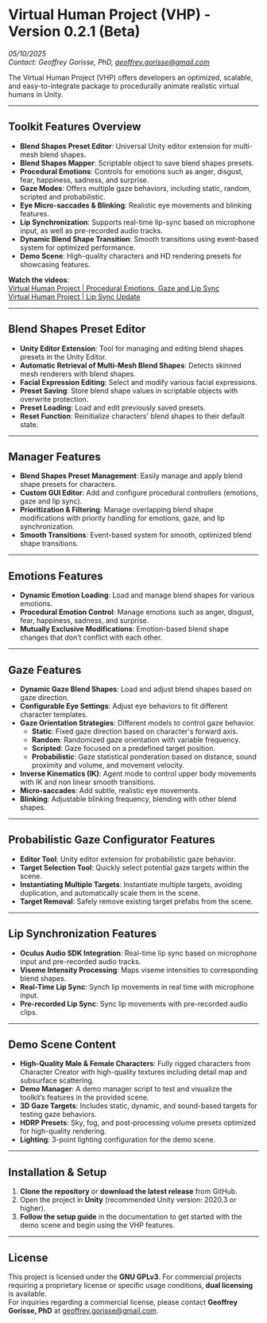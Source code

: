 # Virtual Human Project (VHP) - Version 0.2.1 (Beta)
*05/10/2025*  
*Contact: Geoffrey Gorisse, PhD, [geoffrey.gorisse@gmail.com](mailto:geoffrey.gorisse@gmail.com)*

The Virtual Human Project (VHP) offers developers an optimized, scalable, and easy-to-integrate package to procedurally animate realistic virtual humans in Unity.

---

## Toolkit Features Overview

- **Blend Shapes Preset Editor**: Universal Unity editor extension for multi-mesh blend shapes.
- **Blend Shapes Mapper**: Scriptable object to save blend shapes presets.
- **Procedural Emotions**: Controls for emotions such as anger, disgust, fear, happiness, sadness, and surprise.
- **Gaze Modes**: Offers multiple gaze behaviors, including static, random, scripted and probabilistic.
- **Eye Micro-saccades & Blinking**: Realistic eye movements and blinking features.
- **Lip Synchronization**: Supports real-time lip-sync based on microphone input, as well as pre-recorded audio tracks.
- **Dynamic Blend Shape Transition**: Smooth transitions using event-based system for optimized performance.
- **Demo Scene**: High-quality characters and HD rendering presets for showcasing features.

**Watch the videos**:\
[Virtual Human Project | Procedural Emotions, Gaze and Lip Sync](https://youtu.be/mstLuzTw790?si=5IOlBIR9mrzxmKuZ)\
[Virtual Human Project | Lip Sync Update](https://youtu.be/48T4lnm_Kqs?si=9hNPWfa4Gsfyyrou)

---

## Blend Shapes Preset Editor

- **Unity Editor Extension**: Tool for managing and editing blend shapes presets in the Unity Editor.
- **Automatic Retrieval of Multi-Mesh Blend Shapes**: Detects skinned mesh renderers with blend shapes.
- **Facial Expression Editing**: Select and modify various facial expressions.
- **Preset Saving**: Store blend shape values in scriptable objects with overwrite protection.
- **Preset Loading**: Load and edit previously saved presets.
- **Reset Function**: Reinitialize characters' blend shapes to their default state.

---

## Manager Features

- **Blend Shapes Preset Management**: Easily manage and apply blend shape presets for characters.
- **Custom GUI Editor**: Add and configure procedural controllers (emotions, gaze and lip sync).
- **Prioritization & Filtering**: Manage overlapping blend shape modifications with priority handling for emotions, gaze, and lip synchronization.
- **Smooth Transitions**: Event-based system for smooth, optimized blend shape transitions.

---

## Emotions Features

- **Dynamic Emotion Loading**: Load and manage blend shapes for various emotions.
- **Procedural Emotion Control**: Manage emotions such as anger, disgust, fear, happiness, sadness, and surprise.
- **Mutually Exclusive Modifications**: Emotion-based blend shape changes that don’t conflict with each other.

---

## Gaze Features

- **Dynamic Gaze Blend Shapes**: Load and adjust blend shapes based on gaze direction.
- **Configurable Eye Settings**: Adjust eye behaviors to fit different character templates.
- **Gaze Orientation Strategies**: Different models to control gaze behavior.
  - **Static**: Fixed gaze direction based on character's forward axis.
  - **Random**: Randomized gaze orientation with variable frequency.
  - **Scripted**: Gaze focused on a predefined target position.  
  - **Probabilistic**: Gaze statistical ponderation based on distance, sound proximity and volume, and movement velocity. 
- **Inverse Kinematics (IK)**: Agent mode to control upper body movements with IK and non linear smooth transitions.
- **Micro-saccades**: Add subtle, realistic eye movements.
- **Blinking**: Adjustable blinking frequency, blending with other blend shapes.

---

## Probabilistic Gaze Configurator Features

- **Editor Tool**: Unity editor extension for probabilistic gaze behavior.
- **Target Selection Tool**: Quickly select potential gaze targets within the scene.
- **Instantiating Multiple Targets**: Instantiate multiple targets, avoiding duplication, and automatically scale them in the scene.
- **Target Removal**: Safely remove existing target prefabs from the scene.

---

## Lip Synchronization Features

- **Oculus Audio SDK Integration**: Real-time lip sync based on microphone input and pre-recorded audio tracks.
- **Viseme Intensity Processing**: Maps viseme intensities to corresponding blend shapes.
- **Real-Time Lip Sync**: Synch lip movements in real time with microphone input.
- **Pre-recorded Lip Sync**: Sync lip movements with pre-recorded audio clips.

---

## Demo Scene Content

- **High-Quality Male & Female Characters**: Fully rigged characters from Character Creator with high-quality textures including detail map and subsurface scattering.
- **Demo Manager**: A demo manager script to test and visualize the toolkit’s features in the provided scene.
- **3D Gaze Targets**: Includes static, dynamic, and sound-based targets for testing gaze behaviors.
- **HDRP Presets**: Sky, fog, and post-processing volume presets optimized for high-quality rendering.
- **Lighting**: 3-point lighting configuration for the demo scene.

---

## Installation & Setup

1. **Clone the repository** or **download the latest release** from GitHub.
2. Open the project in **Unity** (recommended Unity version: 2020.3 or higher).
4. **Follow the setup guide** in the documentation to get started with the demo scene and begin using the VHP features.

---

## License

This project is licensed under the **GNU GPLv3**. For commercial projects requiring a proprietary license or specific usage conditions, **dual licensing** is available.  
For inquiries regarding a commercial license, please contact **Geoffrey Gorisse, PhD** at [geoffrey.gorisse@gmail.com](mailto:geoffrey.gorisse@gmail.com).  
